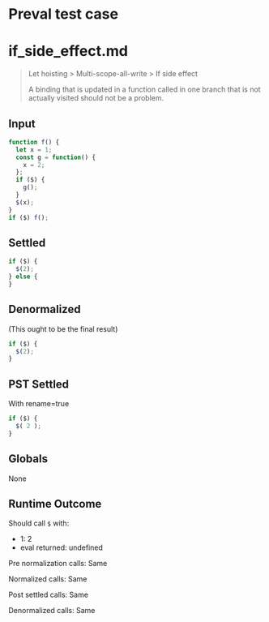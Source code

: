 # Preval test case

# if_side_effect.md

> Let hoisting > Multi-scope-all-write > If side effect
>
> A binding that is updated in a function called in one branch that is not actually visited should not be a problem.

## Input

`````js filename=intro
function f() {
  let x = 1;
  const g = function() {
    x = 2;
  };
  if ($) {
    g();
  }
  $(x);
}
if ($) f();
`````


## Settled


`````js filename=intro
if ($) {
  $(2);
} else {
}
`````


## Denormalized
(This ought to be the final result)

`````js filename=intro
if ($) {
  $(2);
}
`````


## PST Settled
With rename=true

`````js filename=intro
if ($) {
  $( 2 );
}
`````


## Globals


None


## Runtime Outcome


Should call `$` with:
 - 1: 2
 - eval returned: undefined

Pre normalization calls: Same

Normalized calls: Same

Post settled calls: Same

Denormalized calls: Same
